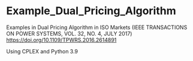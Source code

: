 # Example_Dual_Pricing_Algorithm
Examples in Dual Pricing Algorithm in ISO Markets (IEEE TRANSACTIONS ON POWER SYSTEMS, VOL. 32, NO. 4, JULY 2017)
https://doi.org/10.1109/TPWRS.2016.2614891

Using CPLEX and Python 3.9
